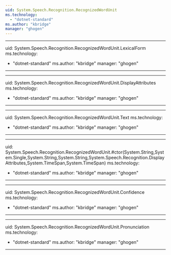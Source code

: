 ```yaml
---
uid: System.Speech.Recognition.RecognizedWordUnit
ms.technology: 
  - "dotnet-standard"
ms.author: "kbridge"
manager: "ghogen"
---
```


---
uid: System.Speech.Recognition.RecognizedWordUnit.LexicalForm
ms.technology: 
  - "dotnet-standard"
ms.author: "kbridge"
manager: "ghogen"
---

---
uid: System.Speech.Recognition.RecognizedWordUnit.DisplayAttributes
ms.technology: 
  - "dotnet-standard"
ms.author: "kbridge"
manager: "ghogen"
---

---
uid: System.Speech.Recognition.RecognizedWordUnit.Text
ms.technology: 
  - "dotnet-standard"
ms.author: "kbridge"
manager: "ghogen"
---

---
uid: System.Speech.Recognition.RecognizedWordUnit.#ctor(System.String,System.Single,System.String,System.String,System.Speech.Recognition.DisplayAttributes,System.TimeSpan,System.TimeSpan)
ms.technology: 
  - "dotnet-standard"
ms.author: "kbridge"
manager: "ghogen"
---

---
uid: System.Speech.Recognition.RecognizedWordUnit.Confidence
ms.technology: 
  - "dotnet-standard"
ms.author: "kbridge"
manager: "ghogen"
---

---
uid: System.Speech.Recognition.RecognizedWordUnit.Pronunciation
ms.technology: 
  - "dotnet-standard"
ms.author: "kbridge"
manager: "ghogen"
---
